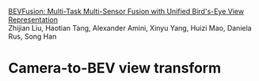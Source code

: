 [BEVFusion: Multi-Task Multi-Sensor Fusion with Unified Bird's-Eye View Representation](https://arxiv.org/abs/2205.13542)   
Zhijian Liu, Haotian Tang, Alexander Amini, Xinyu Yang, Huizi Mao, Daniela Rus, Song Han


# Camera-to-BEV view transform